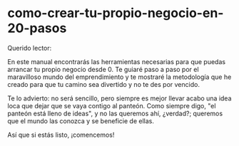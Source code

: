 # como-crear-tu-propio-negocio-en-20-pasos

Querido lector:

En este manual encontrarás las herramientas necesarias para que puedas arrancar tu propio negocio desde 0.
Te guiaré paso a paso por el maravilloso mundo del emprendimiento y te mostraré la metodología que he creado para que tu camino sea
divertido y no te des por vencido.

Te lo advierto: no será sencillo, pero siempre es mejor llevar acabo una idea loca que dejar que se vaya contigo al panteón. Como siempre 
digo, "el panteón está lleno de ideas", y no las queremos ahí, ¿verdad?; queremos que el mundo las conozca y se beneficie de ellas.

Así que si estás listo, ¡comencemos!
